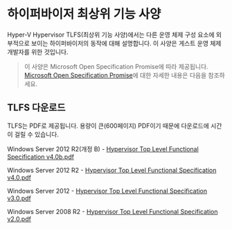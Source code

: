 # 하이퍼바이저 최상위 기능 사양

Hyper-V Hypervisor TLFS(최상위 기능 사양)에서는 다른 운영 체제 구성 요소에 외부적으로 보이는 하이퍼바이저의 동작에 대해 설명합니다. 이 사양은 게스트 운영 체제 개발자를 위한 것입니다.

> 이 사양은 Microsoft Open Specification Promise에 따라 제공됩니다. [Microsoft Open Specification Promise](https://msdn.microsoft.com/en-us/openspecifications)에 대한 자세한 내용은 다음을 참조하세요.

## TLFS 다운로드

TLFS는 PDF로 제공됩니다. 용량이 큰(600페이지) PDF이기 때문에 다운로드에 시간이 걸릴 수 있습니다.

Windows Server 2012 R2(개정 B) - [Hypervisor Top Level Functional Specification v4.0b.pdf](https://github.com/Microsoft/Virtualization-Documentation/raw/master/tlfs/Hypervisor%20Top%20Level%20Functional%20Specification%20v4.0b.pdf)

Windows Server 2012 R2 - [Hypervisor Top Level Functional Specification v4.0.pdf](https://github.com/Microsoft/Virtualization-Documentation/raw/master/tlfs/Hypervisor%20Top%20Level%20Functional%20Specification%20v4.0.pdf)

Windows Server 2012 - [Hypervisor Top Level Functional Specification v3.0.pdf](https://github.com/Microsoft/Virtualization-Documentation/raw/master/tlfs/Hypervisor%20Top%20Level%20Functional%20Specification%20v3.0.pdf)

Windows Server 2008 R2 - [Hypervisor Top Level Functional Specification v2.0.pdf](https://github.com/Microsoft/Virtualization-Documentation/raw/master/tlfs/Hypervisor%20Top%20Level%20Functional%20Specification%20v2.0.pdf)





<!--HONumber=Feb16_HO3-->
